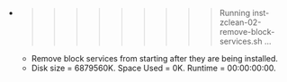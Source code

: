 * >>>>>>>>> Running inst-zclean-02-remove-block-services.sh ...
  * Remove block services from starting after they are being installed.
  * Disk size = 6879560K. Space Used = 0K. Runtime = 00:00:00:00.
